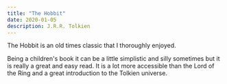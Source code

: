 ```yaml
---
title: "The Hobbit"
date: 2020-01-05
description: J.R.R. Tolkien
---
```


The Hobbit is an old times classic that I thoroughly enjoyed.

Being a children's book it can be a little simplistic and silly sometimes but it is really a great and easy read. It is a lot more accessible than the Lord of the Ring and a great introduction to the Tolkien universe.